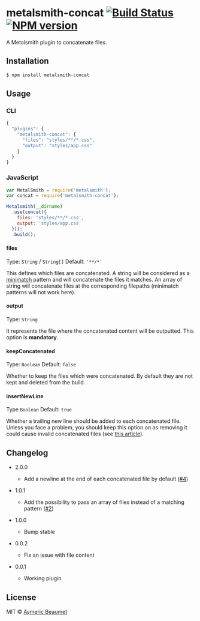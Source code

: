 # metalsmith-concat [![Build Status](https://img.shields.io/travis/aymericbeaumet/metalsmith-concat.svg?style=flat)](https://travis-ci.org/aymericbeaumet/metalsmith-concat) [![NPM version](https://img.shields.io/npm/v/metalsmith-concat.svg?style=flat)](https://www.npmjs.com/metalsmith-concat)

A Metalsmith plugin to concatenate files.

## Installation

```javascript
$ npm install metalsmith-concat
```

## Usage

### CLI

```javascript
{
  "plugins": {
    "metalsmith-concat": {
      "files": "styles/**/*.css",
      "output": "styles/app.css"
    }
  }
}
```

### JavaScript

```javascript
var MetalSmith = require('metalsmith');
var concat = require('metalsmith-concat');

Metalsmith(__dirname)
  .use(concat({
    files: 'styles/**/*.css',
    output: 'styles/app.css'
  }));
  .build();
```

#### files
Type: `String` / `String[]`
Default: `'**/*'`

This defines which files are concatenated. A string will be considered as a
[minimatch](https://github.com/isaacs/minimatch) pattern and will concatenate the
files it matches. An array of string will concatenate files at the corresponding
filepaths (minimatch patterns will not work here).

#### output
Type: `String`

It represents the file where the concatenated content will be outputted. This
option is **mandatory**.

#### keepConcatenated
Type: `Boolean` Default: `false`

Whether to keep the files which were concatenated. By default they are not kept
and deleted from the build.

#### insertNewLine
Type `Boolean` Default: `true`

Whether a trailing new line should be added to each concatenated file. Unless
you face a problem, you should keep this option on as removing it could cause
invalid concatenated files (see [this
article](http://evanhahn.com/newline-necessary-at-the-end-of-javascript-files/)).

## Changelog

* 2.0.0
  * Add a newline at the end of each concatenated file by default ([#4](https://github.com/aymericbeaumet/metalsmith-concat/pull/4))

* 1.0.1
  * Add the possibility to pass an array of files instead of a matching pattern ([#2](https://github.com/aymericbeaumet/metalsmith-concat/pull/2))

* 1.0.0
  * Bump stable

* 0.0.2
  * Fix an issue with file content

* 0.0.1
  * Working plugin

## License

MIT © [Aymeric Beaumet](http://beaumet.me)
